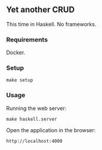 ## Yet another CRUD

This time in Haskell. No frameworks.

### Requirements

Docker.

### Setup
```
make setup
```

### Usage

Running the web server:
```
make haskell.server
```
Open the application in the browser:
```
http://localhost:4000
```

